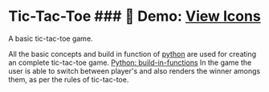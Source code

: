 # Tic-Tac-Toe ### :pushpin: Demo: [View Icons](https://fileicons.org/)
A basic tic-tac-toe game.

All the basic concepts and build in function of [python](https://www.python.org/) are used for creating an complete tic-tac-toe game.
[Python: build-in-functions](https://docs.python.org/3/library/functions.html)
In the game the user is able to switch between player's and also renders the winner amongs them, as per the rules of tic-tac-toe.
